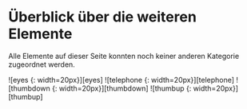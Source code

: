 # Überblick über die weiteren Elemente

Alle Elemente auf dieser Seite konnten noch keiner anderen Kategorie zugeordnet werden.

![eyes {: width=20px}][eyes]
![telephone {: width=20px}][telephone]
![thumbdown {: width=20px}][thumbdown]
![thumbup {: width=20px}][thumbup]


[eyes {: width=20px}]: https://github.com/mo-schubert/storytellingbox/blob/master/OtherElements/Eyes.png "Other Elements - Eyes"

[telephone {: width=20px}]: https://github.com/mo-schubert/storytellingbox/blob/master/OtherElements/Telephone.png "Other Elements - Telephone"

[thumbdown {: width=20px}]: https://github.com/mo-schubert/storytellingbox/blob/master/OtherElements/ThumbDown.png "Other Elements - Thumb Down"

[thumbup {: width=20px}]: https://github.com/mo-schubert/storytellingbox/blob/master/OtherElements/ThumbUp.png "Other Elements - Thumb Up"
